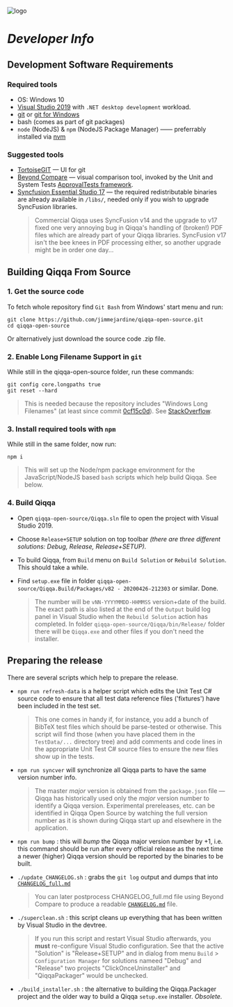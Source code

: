 
![logo](../../blob/master/icons/Application/Qiqqa.png) 
# *Developer Info*

## Development Software Requirements

### Required tools

- OS: Windows 10
- [Visual Studio 2019](https://visualstudio.microsoft.com/downloads/) with `.NET desktop development` workload.
- [git](https://git-scm.com/downloads) or [git for Windows](https://gitforwindows.org/)
- bash (comes as part of git packages)
- `node` (NodeJS) & `npm` (NodeJS Package Manager) —— preferrably installed via [nvm](https://github.com/coreybutler/nvm-windows)


### Suggested tools

- [TortoiseGIT](https://tortoisegit.org/) — UI for git
- [Beyond Compare](https://scootersoftware.com/) — visual comparison tool, invoked by the Unit and System Tests [ApprovalTests framework](https://github.com/approvals/ApprovalTests.Net).
- [Syncfusion Essential Studio 17](https://www.syncfusion.com/wpf-ui-controls) — the required redistributable binaries are already available in `/libs/`, needed only if you wish to upgrade SyncFusion libraries.
    > Commercial Qiqqa uses SyncFusion v14 and the upgrade to v17 fixed one very annoying bug in Qiqqa's handling of (broken!) PDF files which are already part of your Qiqqa libraries. SyncFusion v17 isn't the bee knees in PDF processing either, so another upgrade might be in order one day...



## Building Qiqqa From Source

### 1. Get the source code

To fetch whole repository find `Git Bash` from Windows' start menu  and run:

    git clone https://github.com/jimmejardine/qiqqa-open-source.git
    cd qiqqa-open-source

Or alternatively just download the source code .zip file.


### 2. Enable Long Filename Support in `git`

While still in the qiqqa-open-source folder, run these commands:

    git config core.longpaths true
    git reset --hard

> This is needed because the repository includes "Windows Long Filenames" (at least since commit [0cf15c0d](https://github.com/GerHobbelt/qiqqa-open-source/commit/0cf15c0d4d9377e80ddafd3063cbef038701bb3e)). See [StackOverflow](https://stackoverflow.com/questions/22575662/filename-too-long-in-git-for-windows).

### 3. Install required tools with `npm`

While still in the same folder, now run:

    npm i

> This will set up the Node/npm package environment for the JavaScript/NodeJS based `bash` scripts which help build Qiqqa. See below.


### 4. Build Qiqqa

- Open `qiqqa-open-source/Qiqqa.sln` file to open the project with Visual Studio 2019.

- Choose `Release+SETUP` solution on top toolbar *(there are three different solutions: Debug, Release, Release+SETUP).*

- To build Qiqqa, from `Build` menu on `Build Solution` or `Rebuild Solution`. This should take a while.

- Find `setup.exe` file in folder `qiqqa-open-source/Qiqqa.Build/Packages/v82 - 20200426-212303` or similar. Done.

	> The number will be `vNN-YYYYMMDD-HHMMSS` version+date of the build. 
The exact path is also listed at the end of the `Output` build log panel in Visual Studio when the `Rebuild Solution` action has completed.
	> In folder `qiqqa-open-source/Qiqqa/bin/Release/` folder there will be `Qiqqa.exe` and other files if you don't need the installer.


## Preparing the release

There are several scripts which help to prepare the release.

- `npm run refresh-data` is a helper script which edits the Unit Test C# source code to ensure that all test data reference files ('fixtures') have been included in the test set.

  > This one comes in handy if, for instance, you add a bunch of BibTeX test files which should be parse-tested or otherwise.
  This script will find those (when you have placed them in the `TestData/...` directory tree) and add comments and code lines in the appropriate Unit Test C# source files to ensure the new files show up in the tests.

- `npm run syncver` will synchronize all Qiqqa parts to have the same version number info.
 
  > The master *major* version is obtained from the `package.json` file — Qiqqa has historically used only the *major* version number to identify a Qiqqa version. Experimental prereleases, etc. can be identified in Qiqqa Open Source by watching the full version number as it is shown during Qiqqa start up and elsewhere in the application.

- `npm run bump` : this will *bump* the Qiqqa major version number by +1, i.e. this command should be run after every official release as the next time a newer (higher) Qiqqa version should be reported by the binaries to be built.

- `./update_CHANGELOG.sh` : grabs the `git log` output and dumps that into [`CHANGELOG_full.md`](./CHANGELOG_full.md)
  > You can later postprocess CHANGELOG_full.md file using Beyond Compare to produce a readable [`CHANGELOG.md`](./CHANGELOG.md) file.

- `./superclean.sh` : this script cleans up everything that has been written by Visual Studio in the devtree.  

  > If you run this script and restart Visual Studio afterwards, you **must** re-configure Visual Studio configuration. See that the active "Solution" is "Release+SETUP" and in dialog from menu `Build` > `Configuration Manager` for solutions nameed "Debug" and "Release" two projects "ClickOnceUninstaller" and "QiqqaPackager" would be unchecked.

- `./build_installer.sh` : the alternative to building the Qiqqa.Packager project and the older way to build a Qiqqa `setup.exe` installer. *Obsolete.*

